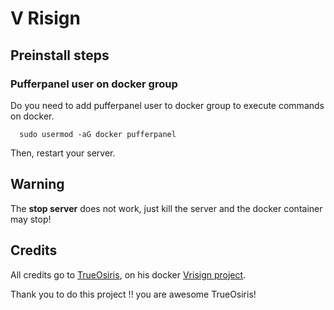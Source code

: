 # V Risign

## Preinstall steps

### Pufferpanel user on docker group
Do you need to add pufferpanel user to docker group to execute commands on docker.

```shell
  sudo usermod -aG docker pufferpanel
```

Then, restart your server.

## Warning
The **stop server** does not work, just kill the server and the docker container may stop!

## Credits
All credits go to [TrueOsiris](https://github.com/TrueOsiris), on his docker [Vrisign project](https://github.com/TrueOsiris/docker-vrising).

Thank you to do this project !! you are awesome TrueOsiris!